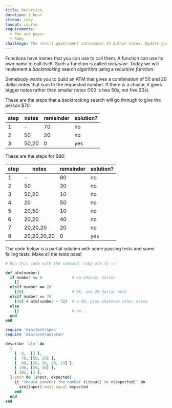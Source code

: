```yaml
---
title: Recursion
duration: 1 hour
stream: ruby
layout: course
requirements:
  - Pen and paper
  - Ruby
challenge: The (evil) government introduces 14 dollar notes. Update your program.
---
```


Functions have names that you can use to call them. A function can use its own
name to call itself. Such a function is called *recursive*. Today we will
implement a *backtracking* search algorithm using a *recursive function*.

Somebody wants you to build an ATM that gives a combination of 50 and 20 dollar
notes that sum to the requested number. If there is a choice, it gives bigger
notes rather than smaller notes (100 is two 50s, not five 20s).

These are the steps that a backtracking search will go through to give the person $70:

| step  | notes     | remainder  | solution?  |
| ----  | --------  | ---------  | ---------  |
| 1     | -         | 70         | no         |
| 2     | 50        | 20         | no         |
| 3     | 50,20     | 0          | yes        |

These are the steps for $80:

| step  | notes        | remainder  | solution?  |
| ----  | --------     | ---------  | ---------  |
| 1     | -            | 80         | no         |
| 2     | 50           | 30         | no         |
| 3     | 50,20        | 10         | no         |
| 4     | 20           | 50         | no         |
| 5     | 20,50        | 10         | no         |
| 6     | 20,20        | 40         | no         |
| 7     | 20,20,20     | 20         | no         |
| 8     | 20,20,20,20  | 0          | yes        |

The code below is a partial solution with some passing tests and some failing
tests. Make all the tests pass!

```ruby
# Run this code with the command `ruby atm.rb -v`

def atm(number)
  if number <= 0             # no chance, buster
    []
  elsif number == 20
    [20]                     # OK, one 20 dollar note
  elsif number == 70
    [50] + atm(number - 50)  # a 50, plus whatever other notes
  else
    []                       # um...
  end
end

require 'minitest/spec'
require 'minitest/autorun'

describe 'atm' do
  [
    [  0,  [] ],
    [  70, [50, 20] ],
    [  80, [20, 20, 20, 20] ],
    [ 100, [50, 50] ],
    [ 101, [] ],
  ].each do |input, expected|
    it "should convert the number #{input} to #{expected}" do
      atm(input).must_equal expected
    end
  end
end
```
